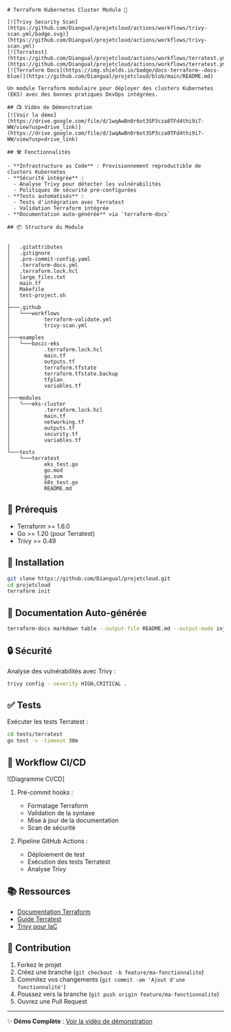 
```markdow
# Terraform Kubernetes Cluster Module 🚀

[![Trivy Security Scan](https://github.com/Diangual/projetcloud/actions/workflows/trivy-scan.yml/badge.svg)](https://github.com/Diangual/projetcloud/actions/workflows/trivy-scan.yml)
[![Terratest](https://github.com/Diangual/projetcloud/actions/workflows/terratest.yml/badge.svg)](https://github.com/Diangual/projetcloud/actions/workflows/terratest.yml)
[![Terraform Docs](https://img.shields.io/badge/docs-terraform--docs-blue)](https://github.com/Diangual/projetcloud/blob/main/README.md)

Un module Terraform modulaire pour déployer des clusters Kubernetes (EKS) avec des bonnes pratiques DevOps intégrées.

## 📺 Vidéo de Démonstration
[![Voir la démo](https://drive.google.com/file/d/1wqAwBn0r6ot3SP3cza0TFd4thi9i7-WW/view?usp=drive_link)](https://drive.google.com/file/d/1wqAwBn0r6ot3SP3cza0TFd4thi9i7-WW/view?usp=drive_link)

## 🛠 Fonctionnalités

- **Infrastructure as Code** : Provisionnement reproductible de clusters Kubernetes
- **Sécurité intégrée** : 
  - Analyse Trivy pour détecter les vulnérabilités
  - Politiques de sécurité pré-configurées
- **Tests automatisés** :
  - Tests d'intégration avec Terratest
  - Validation Terraform intégrée
- **Documentation auto-générée** via `terraform-docs`

## 📦 Structure du Module


│   .gitattributes
│   .gitignore
│   .pre-commit-config.yaml
│   .terraform-docs.yml
│   .terraform.lock.hcl
│   large_files.txt
│   main.tf
│   Makefile
│   test-project.sh
│
├───.github
│   └───workflows
│           terraform-validate.yml
│           trivy-scan.yml
│
├───examples
│   └───basic-eks
│           .terraform.lock.hcl
│           main.tf
│           outputs.tf
│           terraform.tfstate
│           terraform.tfstate.backup
│           tfplan
│           variables.tf
│
├───modules
│   └───eks-cluster
│           .terraform.lock.hcl
│           main.tf
│           networking.tf
│           outputs.tf
│           security.tf
│           variables.tf
│
└───tests
    └───terratest
            eks_test.go
            go.mod
            go.sum
            k8s_test.go
            README.md
```

## 🔧 Prérequis

- Terraform >= 1.6.0
- Go >= 1.20 (pour Terratest)
- Trivy >= 0.49

## 🚀 Installation

```bash
git clone https://github.com/Diangual/projetcloud.git
cd projetcloud
terraform init
```

## 📝 Documentation Auto-générée

<!-- BEGIN_TF_DOCS -->
```bash
terraform-docs markdown table --output-file README.md --output-mode inject .
```
<!-- END_TF_DOCS -->

## 🔒 Sécurité

Analyse des vulnérabilités avec Trivy :
```bash
trivy config --severity HIGH,CRITICAL .
```

## ✅ Tests

Exécuter les tests Terratest :
```bash
cd tests/terratest
go test -v -timeout 30m
```

## 🔄 Workflow CI/CD

![Diagramme CI/CD]

1. Pré-commit hooks :
   - Formatage Terraform
   - Validation de la syntaxe
   - Mise à jour de la documentation
   - Scan de sécurité

2. Pipeline GitHub Actions :
   - Déploiement de test
   - Exécution des tests Terratest
   - Analyse Trivy



## 📚 Ressources

- [Documentation Terraform](https://developer.hashicorp.com/terraform/docs)
- [Guide Terratest](https://terratest.gruntwork.io/)
- [Trivy pour IaC](https://aquasecurity.github.io/trivy/latest/docs/scanners/terraform/)

## 👥 Contribution

1. Forkez le projet
2. Créez une branche (`git checkout -b feature/ma-fonctionnalite`)
3. Commitez vos changements (`git commit -am 'Ajout d'une fonctionnalité'`)
4. Poussez vers la branche (`git push origin feature/ma-fonctionnalite`)
5. Ouvrez une Pull Request

---

✨ **Démo Complète** : [Voir la vidéo de démonstration](https://drive.google.com/file/d/1wqAwBn0r6ot3SP3cza0TFd4thi9i7-WW/view?usp=drive_link)
```
